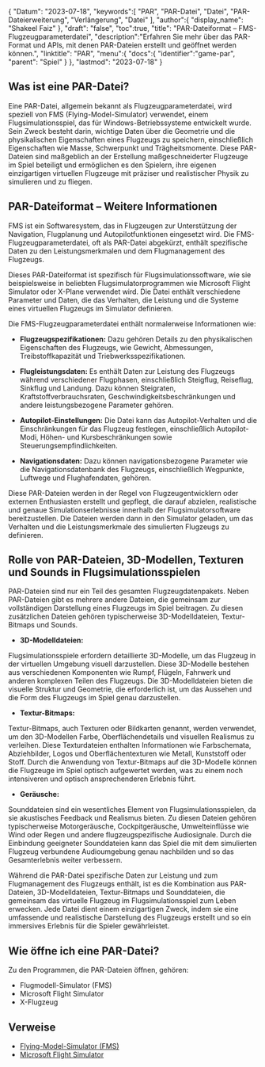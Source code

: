 {
"Datum": "2023-07-18",
   "keywords":[
"PAR",
"PAR-Datei",
"Datei",
"PAR-Dateierweiterung",
"Verlängerung",
"Datei"
],
   "author":{
"display_name": "Shakeel Faiz"
},
"draft": "false",
"toc":true,
"title": "PAR-Dateiformat – FMS-Flugzeugparameterdatei",
   "description":"Erfahren Sie mehr über das PAR-Format und APIs, mit denen PAR-Dateien erstellt und geöffnet werden können.",
"linktitle": "PAR",
   "menu":{
      "docs":{
         "identifier":"game-par",
"parent": "Spiel"
}
},
"lastmod": "2023-07-18"
}

## Was ist eine PAR-Datei?

Eine PAR-Datei, allgemein bekannt als Flugzeugparameterdatei, wird speziell von FMS (Flying-Model-Simulator) verwendet, einem Flugsimulationsspiel, das für Windows-Betriebssysteme entwickelt wurde. Sein Zweck besteht darin, wichtige Daten über die Geometrie und die physikalischen Eigenschaften eines Flugzeugs zu speichern, einschließlich Eigenschaften wie Masse, Schwerpunkt und Trägheitsmomente. Diese PAR-Dateien sind maßgeblich an der Erstellung maßgeschneiderter Flugzeuge im Spiel beteiligt und ermöglichen es den Spielern, ihre eigenen einzigartigen virtuellen Flugzeuge mit präziser und realistischer Physik zu simulieren und zu fliegen.

## PAR-Dateiformat – Weitere Informationen

FMS ist ein Softwaresystem, das in Flugzeugen zur Unterstützung der Navigation, Flugplanung und Autopilotfunktionen eingesetzt wird. Die FMS-Flugzeugparameterdatei, oft als PAR-Datei abgekürzt, enthält spezifische Daten zu den Leistungsmerkmalen und dem Flugmanagement des Flugzeugs.

Dieses PAR-Dateiformat ist spezifisch für Flugsimulationssoftware, wie sie beispielsweise in beliebten Flugsimulatorprogrammen wie Microsoft Flight Simulator oder X-Plane verwendet wird. Die Datei enthält verschiedene Parameter und Daten, die das Verhalten, die Leistung und die Systeme eines virtuellen Flugzeugs im Simulator definieren.

Die FMS-Flugzeugparameterdatei enthält normalerweise Informationen wie:

- **Flugzeugspezifikationen:** Dazu gehören Details zu den physikalischen Eigenschaften des Flugzeugs, wie Gewicht, Abmessungen, Treibstoffkapazität und Triebwerksspezifikationen.

- **Flugleistungsdaten:** Es enthält Daten zur Leistung des Flugzeugs während verschiedener Flugphasen, einschließlich Steigflug, Reiseflug, Sinkflug und Landung. Dazu können Steigraten, Kraftstoffverbrauchsraten, Geschwindigkeitsbeschränkungen und andere leistungsbezogene Parameter gehören.

- **Autopilot-Einstellungen:** Die Datei kann das Autopilot-Verhalten und die Einschränkungen für das Flugzeug festlegen, einschließlich Autopilot-Modi, Höhen- und Kursbeschränkungen sowie Steuerungsempfindlichkeiten.

- **Navigationsdaten:** Dazu können navigationsbezogene Parameter wie die Navigationsdatenbank des Flugzeugs, einschließlich Wegpunkte, Luftwege und Flughafendaten, gehören.

Diese PAR-Dateien werden in der Regel von Flugzeugentwicklern oder externen Enthusiasten erstellt und gepflegt, die darauf abzielen, realistische und genaue Simulationserlebnisse innerhalb der Flugsimulatorsoftware bereitzustellen. Die Dateien werden dann in den Simulator geladen, um das Verhalten und die Leistungsmerkmale des simulierten Flugzeugs zu definieren.

## Rolle von PAR-Dateien, 3D-Modellen, Texturen und Sounds in Flugsimulationsspielen

PAR-Dateien sind nur ein Teil des gesamten Flugzeugdatenpakets. Neben PAR-Dateien gibt es mehrere andere Dateien, die gemeinsam zur vollständigen Darstellung eines Flugzeugs im Spiel beitragen. Zu diesen zusätzlichen Dateien gehören typischerweise 3D-Modelldateien, Textur-Bitmaps und Sounds.

- **3D-Modelldateien:**

Flugsimulationsspiele erfordern detaillierte 3D-Modelle, um das Flugzeug in der virtuellen Umgebung visuell darzustellen. Diese 3D-Modelle bestehen aus verschiedenen Komponenten wie Rumpf, Flügeln, Fahrwerk und anderen komplexen Teilen des Flugzeugs. Die 3D-Modelldateien bieten die visuelle Struktur und Geometrie, die erforderlich ist, um das Aussehen und die Form des Flugzeugs im Spiel genau darzustellen.

- **Textur-Bitmaps:**

Textur-Bitmaps, auch Texturen oder Bildkarten genannt, werden verwendet, um den 3D-Modellen Farbe, Oberflächendetails und visuellen Realismus zu verleihen. Diese Texturdateien enthalten Informationen wie Farbschemata, Abziehbilder, Logos und Oberflächentexturen wie Metall, Kunststoff oder Stoff. Durch die Anwendung von Textur-Bitmaps auf die 3D-Modelle können die Flugzeuge im Spiel optisch aufgewertet werden, was zu einem noch intensiveren und optisch ansprechenderen Erlebnis führt.

- **Geräusche:**

Sounddateien sind ein wesentliches Element von Flugsimulationsspielen, da sie akustisches Feedback und Realismus bieten. Zu diesen Dateien gehören typischerweise Motorgeräusche, Cockpitgeräusche, Umwelteinflüsse wie Wind oder Regen und andere flugzeugspezifische Audiosignale. Durch die Einbindung geeigneter Sounddateien kann das Spiel die mit dem simulierten Flugzeug verbundene Audioumgebung genau nachbilden und so das Gesamterlebnis weiter verbessern.

Während die PAR-Datei spezifische Daten zur Leistung und zum Flugmanagement des Flugzeugs enthält, ist es die Kombination aus PAR-Dateien, 3D-Modelldateien, Textur-Bitmaps und Sounddateien, die gemeinsam das virtuelle Flugzeug im Flugsimulationsspiel zum Leben erwecken. Jede Datei dient einem einzigartigen Zweck, indem sie eine umfassende und realistische Darstellung des Flugzeugs erstellt und so ein immersives Erlebnis für die Spieler gewährleistet.

## Wie öffne ich eine PAR-Datei?

Zu den Programmen, die PAR-Dateien öffnen, gehören:

- Flugmodell-Simulator (FMS)
- Microsoft Flight Simulator
- X-Flugzeug

## Verweise
* [Flying-Model-Simulator (FMS)](https://modelsimulator.com/)
* [Microsoft Flight Simulator](https://en.wikipedia.org/wiki/Microsoft_Flight_Simulator)


